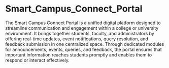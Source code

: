 # Smart_Campus_Connect_Portal
The Smart Campus Connect Portal is a unified digital platform designed to streamline communication and engagement within a college or university environment. It brings together students, faculty, and administrators by offering real-time updates, event notifications, query resolution, and feedback submission in one centralized space. Through dedicated modules for announcements, events, queries, and feedback, the portal ensures that important information reaches students promptly and enables them to respond or interact effectively.
